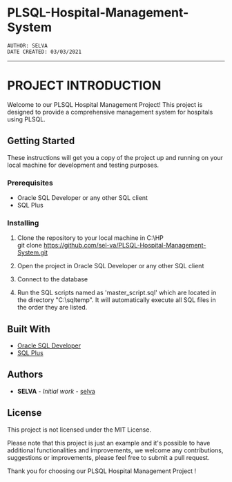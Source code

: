 # PLSQL-Hospital-Management-System
    AUTHOR: SELVA
    DATE CREATED: 03/03/2021

---------------------------------------------------------------------------------------------------------------
<a name="SECTION2"></a>
# **PROJECT INTRODUCTION**
Welcome to our PLSQL Hospital Management Project! This project is designed to provide a comprehensive management system for hospitals using PLSQL.

## **Getting Started**

These instructions will get you a copy of the project up and running on your local machine for development and testing purposes.

### **Prerequisites**

- Oracle SQL Developer or any other SQL client
- SQL Plus

### **Installing**

1. Clone the repository to your local machine in C:\HP\
git clone https://github.com/sel-va/PLSQL-Hospital-Management-System.git

2. Open the project in Oracle SQL Developer or any other SQL client
3. Connect to the database
4. Run the SQL scripts named as 'master_script.sql' which are located in the directory "C:\sqltemp\". It will automatically execute all SQL files in the order they are listed.
 
## **Built With**

- [Oracle SQL Developer](https://www.oracle.com/database/technologies/appdev/sql-developer.html)
- [SQL Plus](https://docs.oracle.com/en/database/oracle/oracle-database/19/sqpug/index.html)

## **Authors**
- **SELVA** - *Initial work* - [selva](https://github.com/sel-va)

## **License**
This project is not licensed under the MIT License.

Please note that this project is just an example and it's possible to have additional functionalities and improvements, we welcome any contributions, suggestions or improvements, please feel free to submit a pull request.

Thank you for choosing our PLSQL Hospital Management Project !
